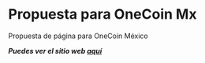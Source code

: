 # Propuesta para OneCoin Mx
Propuesta de página para OneCoin México

**_Puedes ver el sitio web [aquí](https://tetsuosnaya.github.io/web_onecoin/)_**
